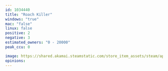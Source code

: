 ```yaml
---
id: 1034440
title: "Roach Killer"
windows: "true"
mac: "false"
linux: false
positive: 2
negative: 3
estimated_owners: "0 - 20000"
peak_ccu: 0

image: https://shared.akamai.steamstatic.com/store_item_assets/steam/apps/1034440/header.jpg?t=1562665725
opinions:
---
```

